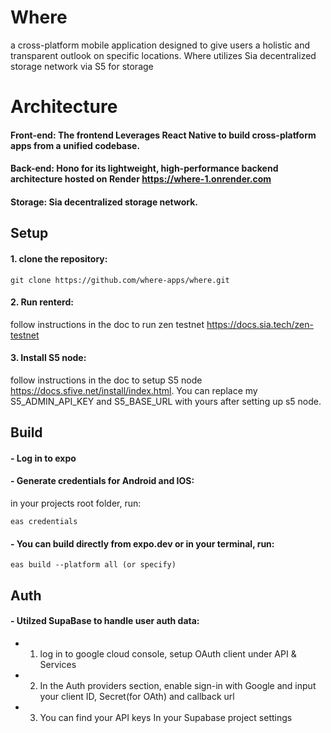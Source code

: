 # Where
a cross-platform mobile application designed to give users a holistic and transparent outlook on specific locations.
Where utilizes Sia decentralized storage network via S5 for storage

# Architecture
#### Front-end: The frontend Leverages React Native to build cross-platform apps from a unified codebase.
#### Back-end: Hono for its lightweight, high-performance backend architecture hosted on Render https://where-1.onrender.com
#### Storage: Sia decentralized storage network.

## Setup
#### 1. clone the repository:
```
git clone https://github.com/where-apps/where.git
```

#### 2. Run renterd:
follow instructions in the doc to run zen testnet https://docs.sia.tech/zen-testnet
#### 3. Install S5 node:
follow instructions in the doc to setup S5 node https://docs.sfive.net/install/index.html. 
You can replace my S5_ADMIN_API_KEY and S5_BASE_URL with yours after setting up s5 node.

## Build
#### - Log in to expo
#### - Generate credentials for Android and IOS:
in your projects root folder, run: 
```
eas credentials
```
#### - You can build directly from expo.dev or in your terminal, run:
```
eas build --platform all (or specify)
```

## Auth
#### - Utilzed SupaBase to handle user auth data:
- 1. log in to google cloud console, setup OAuth client under API & Services
- 2. In the Auth providers section, enable sign-in with Google and input your client ID, Secret(for OAth) and callback url
- 3. You can find your API keys In your Supabase project settings
